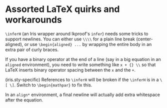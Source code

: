 # Assorted LaTeX quirks and workarounds

`\inferH` (an Iris wrapper around lkproof's `infer`) needs some tricks to
support newlines. You can either use `\\\\` for a plain line break
(center-aligned), or use `\begin{aligned} ...` by wrapping the entire body in
an extra pair of curly braces.

If you have a binary operator at the end of a line (say in a big equation in an
`aligned` environment), you need to write something like `x + {} \\` so
that LaTeX inserts binary operator spacing between the `x` and the `+`.

(iris.sty-specific) References to `\inferH` will be broken if the `\inferH` is
in a `\[ \]`. Switch to `\begin{mathpar}` to fix this.

In an `align*` environment, a final newline will actually add extra whitespace
after the equation.
